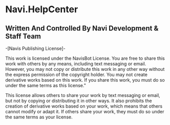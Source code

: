 # Navi.HelpCenter
Written And Controlled By Navi Development & Staff Team
-------------------------------------------------------
-[Navis Publishing License]-

This work is licensed under the NavisBot License. You are free to share this work with others by any means, including text messaging or email. However, you may not copy or distribute this work in any other way without the express permission of the copyright holder. You may not create derivative works based on this work. If you share this work, you must do so under the same terms as this license."

This license allows others to share your work by text messaging or email, but not by copying or distributing it in other ways. It also prohibits the creation of derivative works based on your work, which means that others cannot modify or adapt it. If others share your work, they must do so under the same terms as your license.
